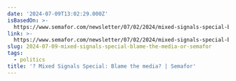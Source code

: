```yaml
---
date: '2024-07-09T13:02:29.000Z'
isBasedOn: >-
  https://www.semafor.com/newsletter/07/02/2024/mixed-signals-special-blame-the-media
link: >-
  https://www.semafor.com/newsletter/07/02/2024/mixed-signals-special-blame-the-media
slug: 2024-07-09-mixed-signals-special-blame-the-media-or-semafor
tags:
  - politics
title: '?​ Mixed Signals Special: Blame the media? | Semafor'
---
```

 
